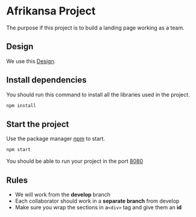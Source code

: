 # Afrikansa Project

The purpose if this project is to build a landing page working as a team.

## Design

We use this [Design](https://www.figma.com/file/vRMJVq9Byaw7lHp9O5Dzlz/afrianska-landingpage?node-id=0%3A1).

## Install dependencies

You should run this command to install all the libraries used in the project.

```bash
npm install
```

## Start the project

Use the package manager [npm](https://www.npmjs.com/) to start.

```bash
npm start
```

You should be able to run your project in the port [8080](http://localhost:8080/)

## Rules

- We will work from the **develop** branch
- Each collaborator should work in a **separate branch** from develop
- Make sure you wrap the sections in a`<div>` tag and give them an **id**
